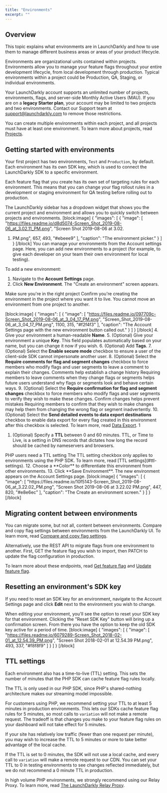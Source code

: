 ```yaml
---
title: "Environments"
excerpt: ""
---
```

## Overview
This topic explains what environments are in LaunchDarkly and how to use them to manage different business areas or areas of your product lifecycle.

Environments are organizational units contained within projects. Environments allow you to manage your feature flags throughout your entire development lifecycle, from local development through production. Typical environments within a project could be Production, QA, Staging, or individual environments.

Your LaunchDarkly account supports an unlimited number of projects, environments, flags, and server-side Monthly Active Users (MAU). If you are on a **legacy Starter plan**, your account may be limited to two projects and two environments. Contact our Support team at support@launchdarkly.com to remove those restrictions.

You can create multiple environments within each project, and all projects must have at least one environment. To learn more about projects, read [Projects](./projects).

## Getting started with environments
Your first project has two environments, `Test` and `Production`, by default. Each environment has its own SDK key, which is used to connect the LaunchDarkly SDK to a specific environment.

Each feature flag that you create has its own set of targeting rules for each environment.  This means that you can change your flag rollout rules in a development or staging environment for QA testing before rolling out to production. 

The LaunchDarkly sidebar has a dropdown widget that shows you the current project and environment and allows you to quickly switch between projects and environments.
[block:image]
{
  "images": [
    {
      "image": [
        "https://files.readme.io/d8d5074-Screen_Shot_2019-08-06_at_3.02.11_PM.png",
        "Screen Shot 2019-08-06 at 3.02.
1. PM.png",
        657,
        493,
        "#ebeee9"
      ],
      "caption": "The environment picker."
    }
  ]
}
[/block]
You can manage your environments from the Account settings page. Here, you can add new environments to a project (for example, to give each developer on your team their own environment for local testing). 

To add a new environment:

1. Navigate to the **Account Settings** page.
2. Click **New Environment**. The "Create an environment" screen appears.
<Callout intent="alert">
   <CalloutTitle>Make sure you're in the right project</CalloutTitle>
   <CalloutDescription>Confirm you're creating the environment in the project where you want it to live. You cannot move an environment from one project to another.
   </CalloutDescription>
</Callout>

[block:image]
{
  "images": [
    {
      "image": [
        "https://files.readme.io/097709c-Screen_Shot_2019-08-06_at_3_04_17_PM.png",
        "Screen_Shot_2019-08-06_at_3_04_17_PM.png",
        1100,
        315,
        "#f2f4f3"
      ],
      "caption": "The Account Settings page with the new environment button called out."
    }
  ]
}
[/block]
4. Give your environment a human-readable **Name**. 
5. (Optional) Give your environment a unique **Key**. This field populates automatically based on your name, but you can change it now if you wish.
6. (Optional) Add **Tags**.
7. (Optional) Select the **Enable secure mode** checkbox to ensure a user of the client-side SDK cannot impersonate another user.
8. (Optional) Select the **Require comments for flag and segment changes** checkbox to force members who modify flags and user segments to leave a comment to explain their changes.
<Callout intent="info">
  <CalloutTitle>Comments help establish a change history</CalloutTitle>
   <CalloutDescription>Requiring members to leave comments when they change flags or segments helps future users understand why flags or segments look and behave certain ways.</CalloutDescription>
</Callout>
9. (Optional) Select the **Require confirmation for flag and segment changes** checkbox to force members who modify flags and user segments to verify they wish to make these changes. 
<Callout intent="info">
  <CalloutTitle>Confirm changes helps prevent mistakes</CalloutTitle>
   <CalloutDescription>Requiring members to confirm that they wish to make changes may help them from changing the wrong flag or segment inadvertently.</CalloutDescription>
</Callout>
10. (Optional) Select the **Send detailed events to data export destinations** checkbox to enable data export for every flag created in this environment after this checkbox is selected. To learn more, read [Data Export](./data-export).
1
1. (Optional) Specify a **TTL** between 0 and 60 minutes. TTL, or Time to Live, is a setting in DNS records that dictates how long the record should be cached by nameservers and browsers.
<Callout intent="info">
  <CalloutTitle>PHP users need a TTL setting</CalloutTitle>
   <CalloutDescription>The TTL setting checkbox only applies to environments using the PHP SDK. 
To learn more, read [TTL settings](#ttl-settings).</CalloutDescription>
</Callout>
12. Choose a **Color** to differentiate this environment from other environments. 
13. Click **Save Environment**. The new environment appears on the Account Settings page.
[block:image]
{
  "images": [
    {
      "image": [
        "https://files.readme.io/10f5143-Screen_Shot_2019-08-06_at_3.22.02_PM.png",
        "Screen Shot 2019-08-06 at 3.22.02 PM.png",
        447,
        820,
        "#e8e6ec"
      ],
      "caption": "The Create an environment screen."
    }
  ]
}
[/block]

## Migrating content between environments
You can migrate some, but not all, content between environments. Compare and copy flag settings between environments from the LaunchDarkly UI. To learn more, read [Compare and copy flag settings](./compare-and-copy-flag-settings).

Alternatively, use the REST API to migrate flags from one environment to another. First, GET the feature flag you wish to import, then PATCH to update the flag configuration in production. 

To learn more about these endpoints, read [Get feature flag](https://apidocs.launchdarkly.com/reference#get-feature-flag) and [Update feature flag](https://apidocs.launchdarkly.com/reference#update-feature-flag).

## Resetting an environment's SDK key
If you need to reset an SDK key for an environment, navigate to the Account Settings page and click **Edit** next to the environment you wish to change.

When editing your environment, you'll see the option to reset your SDK key for that environment. Clicking the "Reset SDK Key" button will bring up a confirmation screen. From there you have the option to keep the old SDK key active for a period of time.
[block:image]
{
  "images": [
    {
      "image": [
        "https://files.readme.io/6079289-Screen_Shot_2018-02-01_at_12.54.39_PM.png",
        "Screen Shot 2018-02-01 at 12.54.39 PM.png",
        493,
        337,
        "#f8f8f9"
      ]
    }
  ]
}
[/block]

## <a name="ttl-settings"></a>TTL settings
Each environment also has a time-to-live (TTL) setting. This sets the number of minutes that the PHP SDK can cache feature flag rules locally. 

The TTL is only used in our PHP SDK, since PHP's shared-nothing architecture makes our streaming model impossible.

For customers using PHP, we recommend setting your TTL to at least 5 minutes in production environments. This lets our SDKs cache feature flag rules for 5 minutes, so most calls to `variation` will not make a remote request. The tradeoff is that changes you make to your feature flag rules on your dashboard will not take effect for 5 minutes. 

If your site has relatively low traffic (fewer than one request per minute), you may wish to increase the TTL to 5 minutes or more to take better advantage of the local cache.

If the TTL is set to 0 minutes, the SDK will not use a local cache, and every call to `variation` will make a remote request to our CDN. You can set your TTL to 0  in testing environments to see changes reflected immediately, but we do not recommend a 0 minute TTL in production.

In high volume PHP environments, we strongly recommend using our Relay Proxy. To learn more, read [The LaunchDarkly Relay Proxy](./the-relay-proxy).
